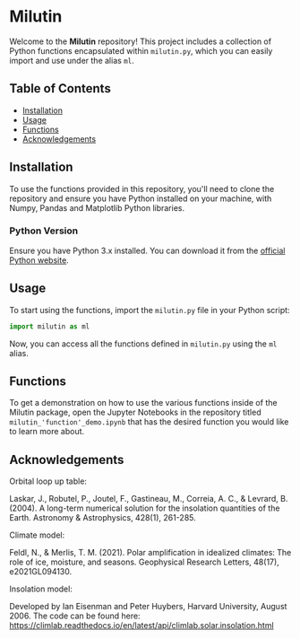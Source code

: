 # Milutin

Welcome to the **Milutin** repository! This project includes a collection of Python functions encapsulated within `milutin.py`, which you can easily import and use under the alias `ml`.

## Table of Contents
- [Installation](#installation)
- [Usage](#usage)
- [Functions](#functions)
- [Acknowledgements](#acknowledgements)

## Installation

To use the functions provided in this repository, you'll need to clone the repository and ensure you have Python installed on your machine, with Numpy, Pandas and Matplotlib Python libraries.

### Python Version

Ensure you have Python 3.x installed. You can download it from the [official Python website](https://www.python.org/downloads/).

## Usage

To start using the functions, import the `milutin.py` file in your Python script:

```python
import milutin as ml
```

Now, you can access all the functions defined in `milutin.py` using the `ml` alias.

## Functions

To get a demonstration on how to use the various functions inside of the Milutin package, open the Jupyter Notebooks in the repository titled `milutin_'function'_demo.ipynb` that has the desired function you would like to learn more about.

## Acknowledgements

Orbital loop up table:

Laskar, J., Robutel, P., Joutel, F., Gastineau, M., Correia, A. C., & Levrard, B. (2004). A long-term numerical solution for the insolation quantities of the Earth. Astronomy & Astrophysics, 428(1), 261-285.

Climate model:

Feldl, N., & Merlis, T. M. (2021). Polar amplification in idealized climates: The role of ice, moisture, and seasons. Geophysical Research Letters, 48(17), e2021GL094130.

Insolation model:

Developed by Ian Eisenman and Peter Huybers, Harvard University, August 2006. The code can be found here:
https://climlab.readthedocs.io/en/latest/api/climlab.solar.insolation.html
